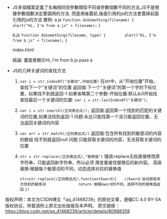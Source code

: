 * JS多個檔案定義了名稱相同但參數類型不同或參數個數不同的方法,JS不是根據參數個數決定要調用的方法.
  而是用後蓋前,後面引用的js的方法會蓋掉前面引用的js的方法
    實例:
    a.js
    `function doSomething(filename) {           `
    `    alert("Hi, I'm from a.js" + filename); `
    `}                                          `
    
    b.js
    `function doSomething(filename, type) {     `
    `    alert("Hi, I'm from b.js" + filename); `
    `}                                          `

    index.html
    <html>
    <head>
    <script src="a.js"></script>
    <script src="b.js"></script>
    </head>
    <body>
    <script>
        doSomething('pass a');
    </script>
    </body>
    </html>

    結論:
        畫面會顯示Hi, I'm from b.js pass a


* JS的几种关键词的查找方法
    1. `var i = str.indexOf("关键词",开始位置)`
        在str中，从“开始位置”开始，查找下一个“关键词”的位置
        返回值:下一个"关键词"的第一个字的下标位置，如果找不到就返回-1
        如果省略第二个参数-开始位置:默认从0开始找
        查找最后一个关键词的位置:
        `var i = str.lastIndexOf("关键词");`
    2. `var i = str.search(/正则表达式/);`
        返回值:返回第一个找到的匹配的关键词的位置,如果没找到返回-1
        问题:永远只能找第一个且只能返回位置，无法返回关键词的内容
    3. `var arr = str.match(/正则表达式/)`
        返回值:包含所有找到的敏感词的内容的数组
        找不到就返回null
        问题:只能获取关键词的内容，无法获取关键词的位置
    4. `str = str.replace(/正则表达式/,"替换值")`
        强调:replace无权直接修改原字符串，只能返回新字符串，所以必须
        用变量接住替换后的新内容。
        高级替换:根据每个敏感词的不同，动态选择对应的替换值
        
        `str=str.replace(/正则表达式/,function(kword){`
        `    //kword:自动获取本次找到的敏感词           `
        `    return 根据kword的不同，选择不同的替换值返回`
        `})                                         `

版权声明：本文为CSDN博主「qq_41468239」的原创文章，遵循CC 4.0 BY-SA版权协议，转载请附上原文出处链接及本声明。
原文链接：https://blog.csdn.net/qq_41468239/article/details/80988358
